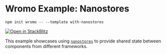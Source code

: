 # Wromo Example: Nanostores

```
npm init wromo -- --template with-nanostores
```

[![Open in StackBlitz](https://developer.stackblitz.com/img/open_in_stackblitz.svg)](https://stackblitz.com/github/withwromo/wromo/tree/latest/examples/with-nanostores)

This example showcases using [`nanostores`](https://github.com/nanostores/nanostores) to provide shared state between components from different frameworks.
